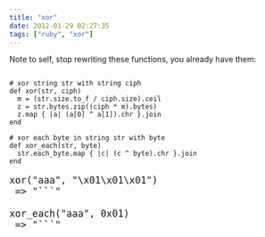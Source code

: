 ```yaml
---
title: "xor"
date: 2012-01-29 02:27:35
tags: ["ruby", "xor"]
---
```


<p>
Note to self, stop rewriting these functions, you already have them:

```

# xor string str with string ciph
def xor(str, ciph)
  m = (str.size.to_f / ciph.size).ceil
  z = str.bytes.zip((ciph * m).bytes)
  z.map { |a| (a[0] ^ a[1]).chr }.join
end

# xor each byte in string str with byte
def xor_each(str, byte)
  str.each_byte.map { |c| (c ^ byte).chr }.join
end
```

<pre style="font-size:17px">
xor("aaa", "\x01\x01\x01")
 => "```" 

xor_each("aaa", 0x01)
 => "```" 
</pre>
</p>
